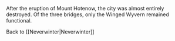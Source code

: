 After the eruption of Mount Hotenow, the city was almost entirely destroyed. Of the three bridges, only the Winged Wyvern remained functional.

Back to [[Neverwinter|Neverwinter]]